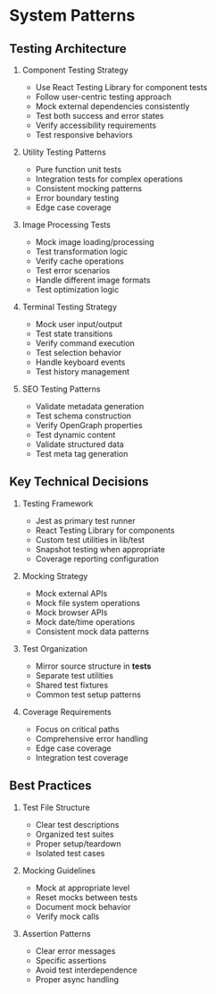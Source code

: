 # System Patterns

## Testing Architecture
1. Component Testing Strategy
   - Use React Testing Library for component tests
   - Follow user-centric testing approach
   - Mock external dependencies consistently
   - Test both success and error states
   - Verify accessibility requirements
   - Test responsive behaviors

2. Utility Testing Patterns
   - Pure function unit tests
   - Integration tests for complex operations
   - Consistent mocking patterns
   - Error boundary testing
   - Edge case coverage

3. Image Processing Tests
   - Mock image loading/processing
   - Test transformation logic
   - Verify cache operations
   - Test error scenarios
   - Handle different image formats
   - Test optimization logic

4. Terminal Testing Strategy
   - Mock user input/output
   - Test state transitions
   - Verify command execution
   - Test selection behavior
   - Handle keyboard events
   - Test history management

5. SEO Testing Patterns
   - Validate metadata generation
   - Test schema construction
   - Verify OpenGraph properties
   - Test dynamic content
   - Validate structured data
   - Test meta tag generation

## Key Technical Decisions
1. Testing Framework
   - Jest as primary test runner
   - React Testing Library for components
   - Custom test utilities in lib/test
   - Snapshot testing when appropriate
   - Coverage reporting configuration

2. Mocking Strategy
   - Mock external APIs
   - Mock file system operations
   - Mock browser APIs
   - Mock date/time operations
   - Consistent mock data patterns

3. Test Organization
   - Mirror source structure in __tests__
   - Separate test utilities
   - Shared test fixtures
   - Common test setup patterns

4. Coverage Requirements
   - Focus on critical paths
   - Comprehensive error handling
   - Edge case coverage
   - Integration test coverage

## Best Practices
1. Test File Structure
   - Clear test descriptions
   - Organized test suites
   - Proper setup/teardown
   - Isolated test cases

2. Mocking Guidelines
   - Mock at appropriate level
   - Reset mocks between tests
   - Document mock behavior
   - Verify mock calls

3. Assertion Patterns
   - Clear error messages
   - Specific assertions
   - Avoid test interdependence
   - Proper async handling
